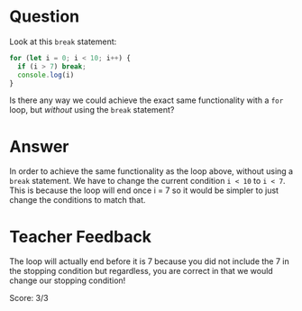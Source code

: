 # Question
Look at this `break` statement:

```js
for (let i = 0; i < 10; i++) {
  if (i > 7) break;
  console.log(i)
}
```

Is there any way we could achieve the exact same functionality with a `for` loop, but *without* using the `break` statement?

# Answer
In order to achieve the same functionality as the loop above, without using a `break` statement. We have to change the current condition `i < 10` to `i < 7`. This is because the loop will end once i = 7 so it would be simpler to just change the conditions to match that.

# Teacher Feedback

The loop will actually end before it is 7 because you did not include the 7 in the stopping condition but regardless, you are correct in that we would change our stopping condition!

Score: 3/3